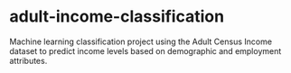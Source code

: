 # adult-income-classification
Machine learning classification project using the Adult Census Income dataset to predict income levels based on demographic and employment attributes.
